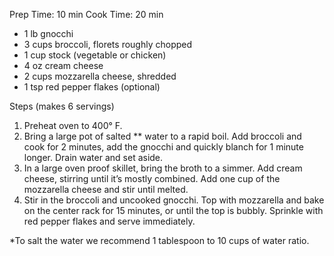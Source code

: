 Prep Time: 10 min
Cook Time: 20 min

-   1 lb gnocchi
-   3 cups broccoli, florets roughly chopped
-   1 cup stock (vegetable or chicken)
-   4 oz cream cheese
-   2 cups mozzarella cheese, shredded
-   1 tsp red pepper flakes (optional)

Steps (makes 6 servings)
1. Preheat oven to 400° F.
2. Bring a large pot of salted ** water to a rapid boil. Add broccoli and cook for 2 minutes, add the gnocchi and quickly blanch for 1 minute longer. Drain water and set aside.
3. In a large oven proof skillet, bring the broth to a simmer. Add cream cheese, stirring until it’s mostly combined. Add one cup of the mozzarella cheese and stir until melted.
4. Stir in the broccoli and uncooked gnocchi. Top with mozzarella and bake on the center rack for 15 minutes, or until the top is bubbly. Sprinkle with red pepper flakes and serve immediately. 

*To salt the water we recommend 1 tablespoon to 10 cups of water ratio.
